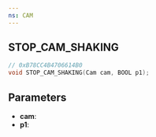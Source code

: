 ```yaml
---
ns: CAM
---
```

## STOP_CAM_SHAKING

```c
// 0xB78CC4B4706614B0
void STOP_CAM_SHAKING(Cam cam, BOOL p1);
```

## Parameters
* **cam**:
* **p1**:
